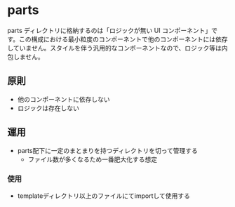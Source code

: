 # parts

parts ディレクトリに格納するのは「ロジックが無い UI コンポーネント」です。この構成における最小粒度のコンポーネントで他のコンポーネントには依存していません。スタイルを伴う汎用的なコンポーネントなので、ロジック等は内包しません。

## 原則

- 他のコンポーネントに依存しない
- ロジックは存在しない

## 運用

- parts配下に一定のまとまりを持つディレクトリを切って管理する
  - ファイル数が多くなるため一番肥大化する想定

### 使用

- templateディレクトリ以上のファイルにてimportして使用する
